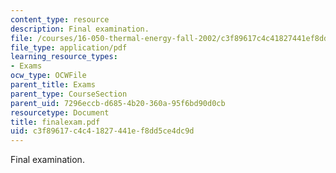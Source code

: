 ```yaml
---
content_type: resource
description: Final examination.
file: /courses/16-050-thermal-energy-fall-2002/c3f89617c4c41827441ef8dd5ce4dc9d_finalexam.pdf
file_type: application/pdf
learning_resource_types:
- Exams
ocw_type: OCWFile
parent_title: Exams
parent_type: CourseSection
parent_uid: 7296eccb-d685-4b20-360a-95f6bd90d0cb
resourcetype: Document
title: finalexam.pdf
uid: c3f89617-c4c4-1827-441e-f8dd5ce4dc9d
---
```

Final examination.


